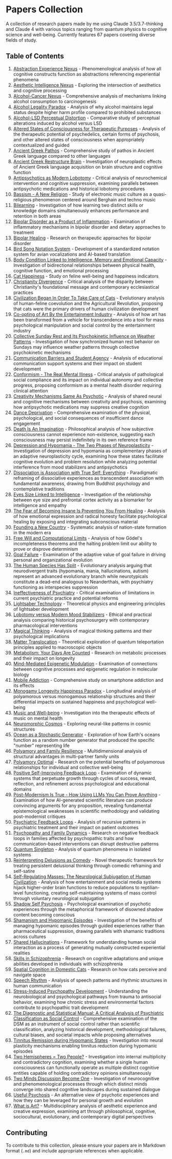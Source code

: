 # Papers Collection

A collection of research papers made by me using Claude 3.5/3.7-thinking and Claude 4 with various topics ranging from quantum physics to cognitive science and well-being. Currently features 67 papers covering diverse fields of study.

## Table of Contents

1. [Abstraction Experience Nexus](abstraction_experience_nexus.md) - Phenomenological analysis of how all cognitive constructs function as abstractions referencing experiential phenomena
2. [Aesthetic Intelligence Nexus](aesthetic_intelligence_nexus.md) - Exploring the intersection of aesthetics and cognitive processing
3. [Alcohol-Cancer Nexus](alcohol_cancer_connection.md) - Comprehensive analysis of mechanisms linking alcohol consumption to carcinogenesis
4. [Alcohol Legality Paradox](alcohol_legality_paradox.md) - Analysis of why alcohol maintains legal status despite higher harm profile compared to prohibited substances
5. [Alcohol-LSD Perceptual Distortion](alcohol_lsd_perceptual_distortion.md) - Comparative study of perceptual alterations induced by alcohol versus LSD
6. [Altered States of Consciousness for Therapeutic Purposes](altered_states_therapeutic_potential.md) - Analysis of the therapeutic potential of psychedelics, certain forms of psychosis, and other altered states of consciousness when appropriately contextualized and guided
7. [Ancient Greek Pathos](ancient_greek_pathos.md) - Comprehensive study of pathos in Ancient Greek language compared to other languages
8. [Ancient Greek Restructure Brain](ancient_greek_restructure_brain.md) - Investigation of neuroplastic effects of Ancient Greek language acquisition on brain structure and cognitive function
9. [Antipsychotics as Modern Lobotomy](antipsychotics_modern_lobotomy.md) - Critical analysis of neurochemical intervention and cognitive suppression, examining parallels between antipsychotic medications and historical lobotomy procedures
10. [Bassism - A New Religion](bassism_new_religion.md) - Study of electronic music culture as a quasi-religious phenomenon centered around Berghain and techno music
11. [Bilearning](bilearning.md) - Investigation of how learning two distinct skills or knowledge domains simultaneously enhances performance and retention in both areas
12. [Bipolar Disorder as a Product of Inflammation](bipolar_inflammation_diet.md) - Examination of inflammatory mechanisms in bipolar disorder and dietary approaches to treatment
13. [Bipolar Healing](bipolar_healing.md) - Research on therapeutic approaches for bipolar disorder
14. [Bird Song Notation System](bird_song_notation_system.md) - Development of a standardized notation system for avian vocalizations and AI-based translation
15. [Body Condition Linked to Intelligence, Memory and Emotional Capacity](body_condition_intelligence_memory_emotion.md) - Investigation of bidirectional relationships between physical health, cognitive function, and emotional processing
16. [Cat Happiness](cat_happiness.md) - Study on feline well-being and happiness indicators
17. [Christianity Divergence](christianity_divergence.md) - Critical analysis of the disparity between Christianity's foundational message and contemporary ecclesiastical practices
18. [Civilization Began In Order To Take Care of Cats](civilization_began_for_cats.md) - Evolutionary analysis of human-feline coevolution and the Agricultural Revolution, proposing that cats were the primary drivers of human civilization development
19. [Co-opting of Art By the Entertainment Industry](co_opting_art_entertainment_industry.md) - Analysis of how art has been transformed from a vehicle for transcendence into a tool for mass psychological manipulation and social control by the entertainment industry
20. [Collective Sunday Rest and Its Psychokinetic Influence on Weather Patterns](sunday_psychokinetic_weather.md) - Investigation of how synchronized human rest behavior on Sundays may influence weather patterns through collective psychokinetic mechanisms
21. [Communication Barriers and Student Agency](communication_barriers_education.md) - Analysis of educational communication support systems and their impact on student development
22. [Conformism - The Real Mental Illness](conformism_real_mental_illness.md) - Critical analysis of pathological social compliance and its impact on individual autonomy and collective progress, proposing conformism as a mental health disorder requiring clinical attention
23. [Creativity Mechanisms Same As Psychotic](creativity_mechanisms_psychotic.md) - Analysis of shared neural and cognitive mechanisms between creativity and psychosis, examining how antipsychotic medications may suppress creative cognition
24. [Dance Deprivation](dance_deprivation.md) - Comprehensive examination of the physical, psychological, and social consequences of insufficient dance engagement
25. [Death Is An Imagination](death_is_imagination.md) - Philosophical analysis of how subjective consciousness cannot experience non-existence, suggesting each consciousness may persist indefinitely in its own reference frame
26. [Depression and Hypomania - The Two Phases of Neuroplasticity](depression_hypomania_neuroplasticity.md) - Investigation of depression and hypomania as complementary phases of an adaptive neuroplasticity cycle, examining how these states facilitate cognitive evolution and problem resolution while analyzing potential interference from mood stabilizers and antipsychotics
27. [Dissociation is Association with True Self: Everything](dissociation_association_true_self.md) - Paradigmatic reframing of dissociative experiences as transcendent association with fundamental awareness, drawing from Buddhist psychology and contemplative traditions
28. [Eyes Size Linked to Intelligence](eyes_size_intelligence_correlation.md) - Investigation of the relationship between eye size and prefrontal cortex activity as a biomarker for intelligence and empathy
29. [The Fear of Becoming Insane Is Preventing You From Healing](fear_insanity_healing.md) - Analysis of how emotional expression and radical honesty facilitate psychological healing by exposing and integrating subconscious material
30. [Founding a New Country](founding_new_country.md) - Systematic analysis of nation-state formation in the modern era
31. [Free Will and Computational Limits](free_will_computational_limits.md) - Analysis of how Gödel's incompleteness theorems and the halting problem limit our ability to prove or disprove determinism
32. [Goal Failure](goal_failure.md) - Examination of the adaptive value of goal failure in driving personal and organizational evolution
33. [The Human Species Has Split](human_species_split.md) - Evolutionary analysis arguing that neurodivergent traits (hypomania, mania, hallucinations, autism) represent an advanced evolutionary branch while neurotypicals constitute a dead-end analogous to Neanderthals, with psychiatry functioning as interspecies suppression
34. [Ineffectiveness of Psychiatry](ineffectiveness_psychiatry.md) - Critical examination of limitations in current psychiatric practice and potential reforms
35. [Lightsaber Technology](lightsaber_technology.md) - Theoretical physics and engineering principles of lightsaber development
36. [Lobotomy versus Modern Mood Stabilizers](lobotomy_vs_mood_stabilizers.md) - Ethical and practical analysis comparing historical psychosurgery with contemporary pharmacological interventions
37. [Magical Thinking](magical_thinking.md) - Analysis of magical thinking patterns and their psychological implications
38. [Matter Translocation](matter_translocation.md) - Theoretical exploration of quantum teleportation principles applied to macroscopic objects
39. [Metabolism: Your Days Are Counted](metabolism-your_days_are_counted.md) - Research on metabolic processes and their impact on longevity
40. [Mind-Mediated Epigenetic Modulation](mind_mediated_epigenetic.md) - Examination of connections between cognitive processes and epigenetic regulation in molecular biology
41. [Mobile Addiction](mobile_addiction.md) - Comprehensive study on smartphone addiction and its effects
42. [Monogamy Longevity Happiness Paradox](monogamy_longevity_happiness_paradox.md) - Longitudinal analysis of polyamorous versus monogamous relationship structures and their differential impacts on sustained happiness and psychological well-being
43. [Music and Well-being](music_well_being.md) - Investigation into the therapeutic effects of music on mental health
44. [Neuromorphic Cosmos](neuromorphic_cosmos.md) - Exploring neural-like patterns in cosmic structures
45. [Ocean as a Stochastic Generator](ocean_stochastic_generator.md) - Exploration of how Earth's oceans function as a random number generator that produced the specific "number" representing life
46. [Polyamory and Family Resilience](polyamory_family_resilience.md) - Multidimensional analysis of structural advantages in multi-partner family units
47. [Polyamory Optimal](polyamory_optimal.md) - Research on the potential benefits of polyamorous relationships for individual and collective well-being
48. [Positive Self-Improving Feedback Loop](positive_self_improving_feedback_loop.md) - Examination of dynamic systems that perpetuate growth through cycles of success, reward, reflection, and refinement across psychological and educational domains
49. [Post-Modernism Is True - How Using LLMs You Can Prove Anything](postmodernism_llm_proof.md) - Examination of how AI-generated scientific literature can produce convincing arguments for any proposition, revealing fundamental epistemological weaknesses in scientific methodology and validating post-modernist critiques
50. [Psychiatric Feedback Loops](psychiatric_feedback_loops.md) - Analysis of recursive patterns in psychiatric treatment and their impact on patient outcomes
51. [Psychopathy and Family Dynamics](psychopathy_family_dynamics.md) - Research on negative feedback loops in families affected by psychopathic traits and how communication-based interventions can disrupt destructive patterns
52. [Quantum Singleton](quantum_singleton.md) - Analysis of quantum phenomena in isolated systems
53. [Reinterpreting Delusions as Comedy](reinterpreting_delusions_comedy.md) - Novel therapeutic framework for treating persistent delusional thinking through comedic reframing and self-satire
54. [Self-Regulating Masses: The Neurological Subjugation of Human Civilization](self_regulating_masses.md) - Analysis of how entertainment and social media systems hijack higher-order brain functions to reduce populations to reptilian-level functioning, creating self-maintaining systems of mass control through voluntary neurological subjugation
55. [Shadow Self Psychosis](shadow_self_psychosis.md) - Psychological examination of psychotic experiences through the metaphorical framework of disowned shadow content becoming conscious
56. [Shamanism and Hypomanic Episodes](shamanism_hypomanic_guidance.md) - Investigation of the benefits of managing hypomanic episodes through guided experiences rather than pharmaceutical suppression, drawing parallels with shamanic traditions across cultures
57. [Shared Hallucinations](shared_hallucinations.md) - Framework for understanding human social interaction as a process of generating mutually constructed experiential realities
58. [Skills in Schizophrenia](skills_schizophrenia.md) - Research on cognitive adaptations and unique abilities developed in individuals with schizophrenia
59. [Spatial Cognition in Domestic Cats](spatial_cognition-domestic_cats.md) - Research on how cats perceive and navigate space
60. [Speech Rhythm](speech_rhythm.md) - Analysis of speech patterns and rhythmic structures in human communication
61. [Stress-Induced Psychopathy Development](stress_induced_psychopathy_development.md) - Understanding the neurobiological and psychological pathways from trauma to antisocial behavior, examining how chronic stress and environmental factors contribute to psychopathic trait development
62. [The Diagnostic and Statistical Manual: A Critical Analysis of Psychiatric Classification as Social Control](dsm_critical_analysis.md) - Comprehensive examination of the DSM as an instrument of social control rather than scientific classification, analyzing historical development, methodological failures, cultural biases, and societal impacts while proposing alternatives
63. [Tinnitus Remission during Hypomanic States](tinnitus_remission_in_hypomania.md) - Investigation into neural plasticity mechanisms enabling tinnitus reduction during hypomanic episodes
64. [Two Hemispheres = Two People?](two_hemispheres_two_people.md) - Investigation into internal multiplicity and contradictory cognition, examining whether a single human consciousness can functionally operate as multiple distinct cognitive entities capable of holding contradictory opinions simultaneously
65. [Two Minds Discussion Become One](two_minds_discussion_become_one.md) - Investigation of neurocognitive and phenomenological processes through which distinct minds converge into shared cognitive landscapes during sustained dialogue
66. [Useful Psychosis](useful_psychosis.md) - An alternative view of psychotic experiences and how they can be leveraged for personal growth and evolution
67. [What is Art?](what_is_art.md) - Multidisciplinary analysis of aesthetic experience and creative expression, examining art through philosophical, cognitive, sociocultural, evolutionary, and contemporary digital perspectives

## Contributing

To contribute to this collection, please ensure your papers are in Markdown format (`.md`) and include appropriate references when applicable.

